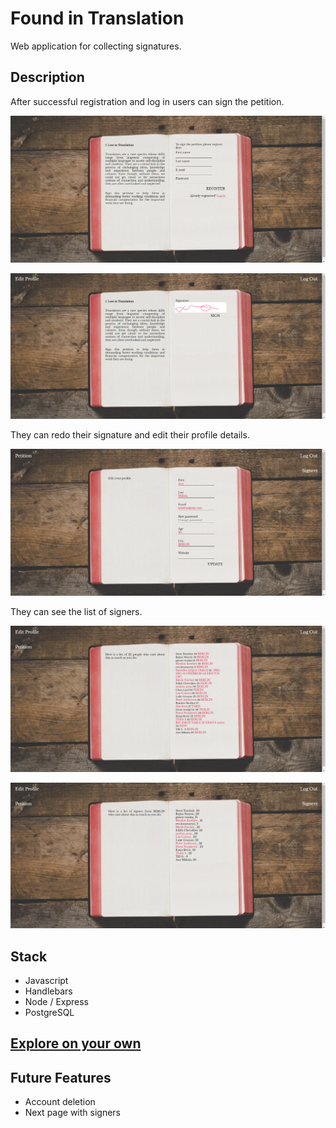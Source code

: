 # Found in Translation

Web application for collecting signatures.

## Description

After successful registration and log in users can sign the petition.

![images](./public/petition/img1.PNG)

![images](./public/petition/img5.PNG)

They can redo their signature and edit their profile details.

![images](./public/petition/img6.PNG)

They can see the list of signers.

![images](./public/petition/img7.PNG)

![images](./public/petition/img8.PNG)

## Stack

-   Javascript
-   Handlebars
-   Node / Express
-   PostgreSQL

## [Explore on your own](https://foundintranslationpetition.herokuapp.com/login)

## Future Features

-   Account deletion
-   Next page with signers

